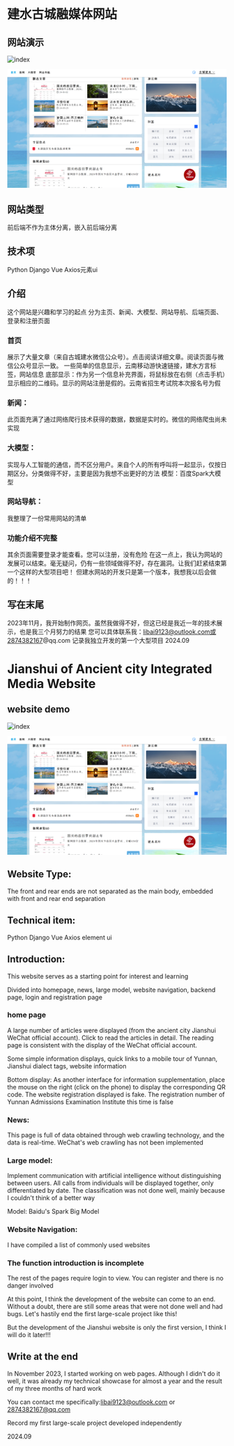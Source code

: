 # 建水古城融媒体网站

## 网站演示

![index](./media/readme/轮播图3.png)

![首页中部](./media/readme/首页中部.png)

## 网站类型
前后端不作为主体分离，嵌入前后端分离
## 技术项
Python Django Vue Axios元素ui
## 介绍
这个网站是兴趣和学习的起点
分为主页、新闻、大模型、网站导航、后端页面、登录和注册页面
### 首页
展示了大量文章（来自古城建水微信公众号）。点击阅读详细文章。阅读页面与微信公众号显示一致。
一些简单的信息显示，云南移动游快速链接，建水方言标签，网站信息
底部显示：作为另一个信息补充界面，将鼠标放在右侧（点击手机）显示相应的二维码。显示的网站注册是假的。云南省招生考试院本次报名号为假
### 新闻：
此页面充满了通过网络爬行技术获得的数据，数据是实时的。微信的网络爬虫尚未实现
### 大模型：
实现与人工智能的通信，而不区分用户。来自个人的所有呼叫将一起显示，仅按日期区分。分类做得不好，主要是因为我想不出更好的方法
模型：百度Spark大模型
### 网站导航：
我整理了一份常用网站的清单
### 功能介绍不完整
其余页面需要登录才能查看。您可以注册，没有危险
在这一点上，我认为网站的发展可以结束。毫无疑问，仍有一些领域做得不好，存在漏洞。让我们赶紧结束第一个这样的大型项目吧！
但建水网站的开发只是第一个版本，我想我以后会做的！！！
## 写在末尾
2023年11月，我开始制作网页。虽然我做得不好，但这已经是我近一年的技术展示，也是我三个月努力的结果
您可以具体联系我：libai9123@outlook.com或2874382167@qq.com
记录我独立开发的第一个大型项目
2024.09

# Jianshui of Ancient city Integrated Media Website

## website demo

![index](./media/readme/轮播图3.png)

![首页中部](./media/readme/首页中部.png)

## Website Type:

The front and rear ends are not separated as the main body, embedded with front and rear end separation

## Technical item: 

Python Django Vue Axios element ui

## Introduction:

This website serves as a starting point for interest and learning

Divided into homepage, news, large model, website navigation, backend page, login and registration page

### home page

A large number of articles were displayed (from the ancient city Jianshui WeChat official account). Click to read the articles in detail. The reading page is consistent with the display of the WeChat official account.

Some simple information displays, quick links to a mobile tour of Yunnan, Jianshui dialect tags, website information

Bottom display: As another interface for information supplementation, place the mouse on the right (click on the phone) to display the corresponding QR code. The website registration displayed is fake. The registration number of Yunnan Admissions Examination Institute this time is false

### News:

This page is full of data obtained through web crawling technology, and the data is real-time. WeChat's web crawling has not been implemented

### Large model:

Implement communication with artificial intelligence without distinguishing between users. All calls from individuals will be displayed together, only differentiated by date. The classification was not done well, mainly because I couldn't think of a better way

Model: Baidu's Spark Big Model

### Website Navigation:

I have compiled a list of commonly used websites



### The function introduction is incomplete

The rest of the pages require login to view. You can register and there is no danger involved

At this point, I think the development of the website can come to an end. Without a doubt, there are still some areas that were not done well and had bugs. Let's hastily end the first large-scale project like this!

But the development of the Jianshui website is only the first version, I think I will do it later!!!

## Write at the end

In November 2023, I started working on web pages. Although I didn't do it well, it was already my technical showcase for almost a year and the result of my three months of hard work

You can contact me specifically:libai9123@outlook.com or 2874382167@qq.com

Record my first large-scale project developed independently

2024.09

